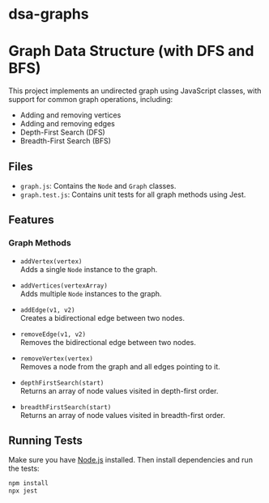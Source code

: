 # dsa-graphs

# Graph Data Structure (with DFS and BFS)

This project implements an undirected graph using JavaScript classes, with support for common graph operations, including:

- Adding and removing vertices
- Adding and removing edges
- Depth-First Search (DFS)
- Breadth-First Search (BFS)

## Files

- `graph.js`: Contains the `Node` and `Graph` classes.
- `graph.test.js`: Contains unit tests for all graph methods using Jest.

## Features

### Graph Methods

- `addVertex(vertex)`  
  Adds a single `Node` instance to the graph.

- `addVertices(vertexArray)`  
  Adds multiple `Node` instances to the graph.

- `addEdge(v1, v2)`  
  Creates a bidirectional edge between two nodes.

- `removeEdge(v1, v2)`  
  Removes the bidirectional edge between two nodes.

- `removeVertex(vertex)`  
  Removes a node from the graph and all edges pointing to it.

- `depthFirstSearch(start)`  
  Returns an array of node values visited in depth-first order.

- `breadthFirstSearch(start)`  
  Returns an array of node values visited in breadth-first order.

## Running Tests

Make sure you have [Node.js](https://nodejs.org/) installed. Then install dependencies and run the tests:

```bash
npm install
npx jest
